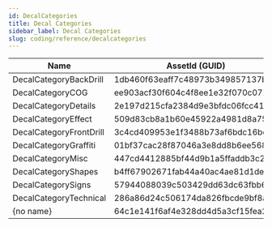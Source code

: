 ```yaml
---
id: DecalCategories
title: Decal Categories
sidebar_label: Decal Categories
slug: coding/reference/decalcategories
---
```


Name | AssetId (GUID) | Type
--- | --- | ---
DecalCategoryBackDrill | 1db460f63eaff7c48973b349857137ba | DecalCategory
DecalCategoryCOG | ee903acf30f604c4f8ee1e32f070c072 | DecalCategory
DecalCategoryDetails | 2e197d215cfa2384d9e3bfdc06fcc419 | DecalCategory
DecalCategoryEffect | 509d83cb8a1b60e45922a4981d8a7567 | DecalCategory
DecalCategoryFrontDrill | 3c4cd409953e1f3488b73af6bdc16bdd | DecalCategory
DecalCategoryGraffiti | 01bf37cac28f87046a3e8dd8b6ee5687 | DecalCategory
DecalCategoryMisc | 447cd4412885bf44d9b1a5ffaddb3c23 | DecalCategory
DecalCategoryShapes | b4ff67902671fab44a40ac4ae81d1deb | DecalCategory
DecalCategorySigns | 57944088039c503429dd63dc63fbb6dc | DecalCategory
DecalCategoryTechnical | 286a86d24c506174da826fbcde9bf8a1 | DecalCategory
\{no name\} | 64c1e141f6af4e328dd4d5a3cf15fea2 | DecalCategory